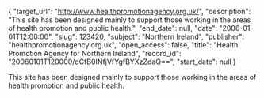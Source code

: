{
  "target_url": "http://www.healthpromotionagency.org.uk/", 
  "description": "This site has been designed mainly to support those working in the areas of health promotion and public health.", 
  "end_date": null, 
  "date": "2006-01-01T12:00:00", 
  "slug": 123420, 
  "subject": "Northern Ireland", 
  "publisher": "healthpromotionagency.org.uk", 
  "open_access": false, 
  "title": "Health Promotion Agency for Northern Ireland", 
  "record_id": "20060101T120000/dCfB0INfjVfYgfBYXzZdaQ==", 
  "start_date": null
}

This site has been designed mainly to support those working in the areas of health promotion and public health.